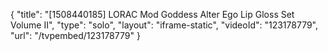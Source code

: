 {
    "title": "[1508440185] LORAC Mod Goddess Alter Ego Lip Gloss Set Volume II",
    "type": "solo",
    "layout": "iframe-static",
    "videoId": "123178779",
    "url": "\/tvpembed\/123178779"
}